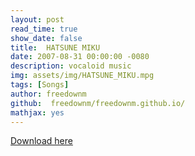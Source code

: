 ```yaml
---
layout: post
read_time: true
show_date: false
title:  HATSUNE MIKU
date: 2007-08-31 00:00:00 -0080  
description: vocaloid music
img: assets/img/HATSUNE_MIKU.mpg
tags: [Songs]
author: freedownm
github:  freedownm/freedownm.github.io/
mathjax: yes
---
```

<a href="freedownm.github.io/files/HATSUNE_MIKU.ZIP">Download here</a>
<!--请直接替换the_geometers_sketvhpad-->


